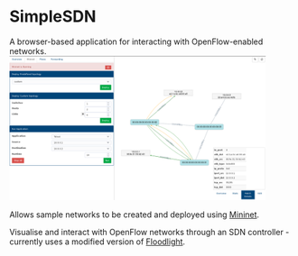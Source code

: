 # SimpleSDN
A browser-based application for interacting with OpenFlow-enabled networks. 
<img src="./preview.png" width="90%">

Allows sample networks to be created and deployed using [Mininet](http://mininet.org).

Visualise and interact with OpenFlow networks through an SDN controller - currently uses a modified version of [Floodlight](http://www.projectfloodlight.org/floodlight/).
